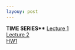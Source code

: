 ```yaml
---
layouy: post
---
```

<body background="/images/background.jpg"></body>
<b>TIME SERIES**</b>
<a href="/Classes/time series/FTS-Lecture 1.pdf">Lecture 1</a><br>
<a href="/Classes/time series/FTS-Lecture 2.pdf">Lecture 2</a><br>
<a href="/Classes/time series/Financial Time Series - Homework 1.pdf">HW1</a>


